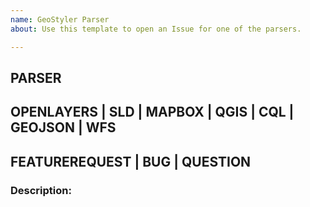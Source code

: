 ```yaml
---
name: GeoStyler Parser
about: Use this template to open an Issue for one of the parsers.

---
```


## PARSER
<!-- Please choose the parser this issue is related to -->
## OPENLAYERS | SLD | MAPBOX | QGIS | CQL | GEOJSON | WFS

<!-- Please choose one of the categories -->
## FEATUREREQUEST | BUG | QUESTION

### Description:
<!-- Please describe what this Issue is about. If it is a bugreport please make sure to provide enough information to reproduce the bug. A fiddle/codesandbox/… is very helpful -->

<!--- CHECKLIST
Code example added?
Would a screenshot be helpful?
Do you want to mention someone?
-->
